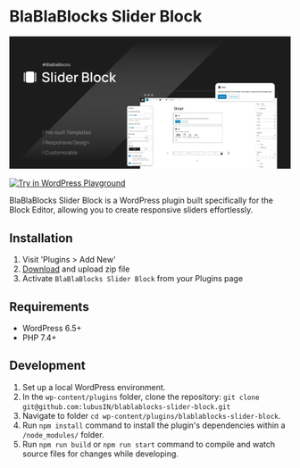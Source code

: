# BlaBlaBlocks Slider Block

![Plugin Screenshot](https://raw.githubusercontent.com/lubusIN/blablablocks-slider-block/main/.github/screenshot.jpg)

[![Try in WordPress Playground](https://img.shields.io/badge/Try%20in%20WordPress%20Playground-blue?style=for-the-badge)](https://playground.wordpress.net/?blueprint-url=https://raw.githubusercontent.com/lubusIN/blablablocks-slider-block/demo/_playground/blueprint-github.json)

BlaBlaBlocks Slider Block is a WordPress plugin built specifically for the Block Editor, allowing you to create responsive sliders effortlessly. 

## Installation

 1. Visit 'Plugins > Add New'
 2. [Download](https://github.com/lubusIN/blablablocks-slider-block/archive/refs/tags/v1.0.2.zip) and upload zip file
 3. Activate `BlaBlaBlocks Slider Block` from your Plugins page

## Requirements

- WordPress 6.5+
- PHP 7.4+

## Development

1. Set up a local WordPress environment.
2. In the `wp-content/plugins` folder, clone the repository: `git clone git@github.com:lubusIN/blablablocks-slider-block.git`
3. Navigate to folder `cd wp-content/plugins/blablablocks-slider-block`.
4. Run `npm install` command to install the plugin's dependencies within a `/node_modules/` folder.
5. Run `npm run build` or `npm run start` command to compile and watch source files for changes while developing.
